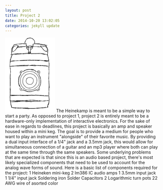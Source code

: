 ```yaml
---
layout: post
title: Project 2
date: 2014-10-20 13:02:05
categories: jekyll update
---
```

![](/assets/Project2.jpg)
The Heinekamp is meant to be a simple way to start a party. As opposed to project 1, project 2 is entirely meant to be a hardware-only implementation of interactive electronics. For the sake of ease in regards to deadlines, this project is basically an amp and speaker housed within a mini keg. The goal is to provide a medium for people who want to play an instrument "alongside" of their favorite music. By providing a dual input interface of a 1/4" jack and a 3.5mm jack, this would allow for simultaneous connection of a guitar and an mp3 player where both can play at the same time through the same speakers. Some underlying problems that are expected is that since this is an audio based project, there's most likely specialized components that need to be used to account for the analog wave forms of sound. Here is a basic list of components required for the project:
1 Heineken mini-keg
2 lm386 IC audio amps
1 3.5mm input jack
1 1/4" input jack
Soldering iron
Solder
Capacitors
2 Logarithmic turn pots
22 AWG wire of asorted color
